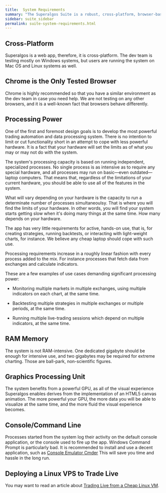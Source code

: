 ```yaml
---
title:  System Requirements
summary: "The Superalgos Suite is a robust, cross-platform, browser-based system. It's capacity to run indefinite numbers of processes means that your hardware will set the limits of what you may or may not do with it."
sidebar: suite_sidebar
permalink: suite-system-requirements.html
---
```


## Cross-Platform

Superalgos is a web app, therefore, it is cross-platform. The dev team is testing mostly on Windows systems, but users are running the system on Mac OS and Linux systems as well.

## Chrome is the Only Tested Browser

Chrome is highly recommended so that you have a similar environment as the dev team in case you need help. We are not testing on any other browsers, and it is a well-known fact that browsers behave differently.

## Processing Power

One of the first and foremost design goals is to develop the most powerful trading automation and data processing system. There is no intention to limit or cut functionality short in an attempt to cope with less powerful hardware. It is a fact that your hardware will set the limits as of what you may or may not do with the system.

The system's processing capacity is based on running independent, specialized processes. No single process is as intensive as to require any special hardware, and all processes may run on basic&mdash;even outdated&mdash;laptop computers. That means that, regardless of the limitations of your current hardware, you should be able to use all of the features in the system.

What will vary depending on your hardware is the capacity to run a determinate number of processes simultaneoulsy. That is where you will find the limits of your hardware. In other words, you will find your system starts getting slow when it's doing many things at the same time. How many depends on your hardware.

The app has very little requirements for active, hands-on use, that is, for creating strategies, running backtests, or interacting with light-weight charts, for instance. We believe any cheap laptop should cope with such use.

Processing requirements increase in a roughly linear fashion with every process added to the mix. For instance processes that fetch data from exchanges and calculate indicators.

These are a few examples of use cases demanding significant processing power:

* Monitoring multiple markets in multiple exchanges, using multiple indicators on each chart, at the same time.  

* Backtesting multiple strategies in multiple exchanges or multiple periods, at the same time. 

* Running multiple live-trading sessions which depend on multiple indicators, at the same time. 

## RAM Memory

The system is not RAM-intensive. One dedicated gigabyte should be enough for intensive use, and two gigabytes may be required for extreme charting. Those are ball-park, non-scientific figures.

## Graphics Processing Unit

The system benefits from a powerful GPU, as all of the visual experience Superalgos enables derives from the implementation of an HTML5 canvas animation. The more powerful your GPU, the more data you will be able to visualize at the same time, and the more fluid the visual experience becomes.

## Console/Command Line

Processes started from the system log their activity on the default console application, or the console used to fire up the app. Windows Command Prompt is particularly bad. It is recommended to install and use a decent application, such as <a href="https://cmder.net/" rel="nofollow" rel="noopener" target="_blank">Console Emulator Cmder<a/> This will save you time and hassle in the long run.

## Deploying a Linux VPS to Trade Live

You may want to read an article about <a href="https://medium.com/superalgos/trading-live-from-a-cheap-linux-vm-3edbe0c7ca42" rel="nofollow" rel="noopener" target="_blank">Trading Live from a Cheap Linux VM</a>.

